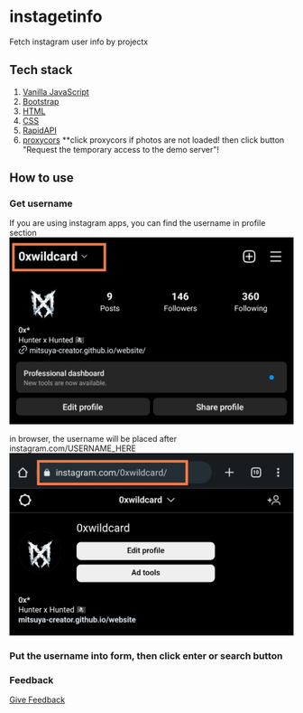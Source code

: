 # instagetinfo
Fetch instagram user info by projectx

## Tech stack

1. [Vanilla JavaScript](https://developer.mozilla.org/en-US/docs/Web/JavaScript)
2. [Bootstrap](https://getbootstrap.com/docs/5.2/getting-started/introduction/)
3. [HTML](https://developer.mozilla.org/en-US/docs/Learn/Getting_started_with_the_web/HTML_basics)
4. [CSS](https://developer.mozilla.org/en-US/docs/Web/CSS)
5. [RapidAPI](https://rapidapi.com/hub)
6. [proxycors](https://cors-anywhere.herokuapp.com/corsdemo) **click proxycors if photos are not loaded! then click button "Request the temporary access to the demo server"!

## How to use

###  Get username
If you are using instagram apps, you can find the username in profile section 
![get username via apps](https://github.com/projectx-by/instagetinfo/blob/main/asset/example-0.jpg)

in browser, the username will be placed after instagram.com/USERNAME_HERE
![get username via web browser](https://github.com/projectx-by/instagetinfo/blob/main/asset/example-1.jpg)

###  Put the username into form, then click enter or search button

### Feedback
[Give Feedback](https://docs.google.com/forms/d/e/1FAIpQLSePA7pFUCoP7bk44vtikzPMXeT8Dysmvc9lVmMvx6LESqZc0Q/viewform?usp=sf_link)


